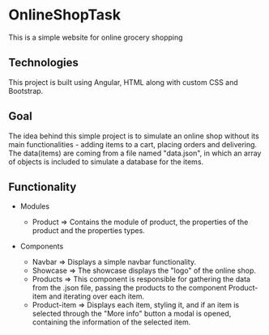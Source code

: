 # OnlineShopTask
This is a simple website for online grocery shopping

## Technologies
This project is built using Angular, HTML along with custom CSS and Bootstrap. 

## Goal
The idea behind this simple project is to simulate an online shop without its main functionalities - adding items to a cart, placing orders and delivering. 
The data(items) are coming from a file named "data.json", in which an array of objects is included to simulate a database for the items. 

## Functionality 
* Modules
  - Product => Contains the module of product, the properties of the product and the properties types.

* Components
  - Navbar => Displays a simple navbar functionality.
  - Showcase => The showcase displays the "logo" of the online shop.
  - Products => This component is responsible for gathering the data from the .json file, passing the products to the component Product-item and iterating over each item.
  - Product-item => Displays each item, styling it, and if an item is selected through the "More info" button a modal is opened, containing the information of the selected item.
